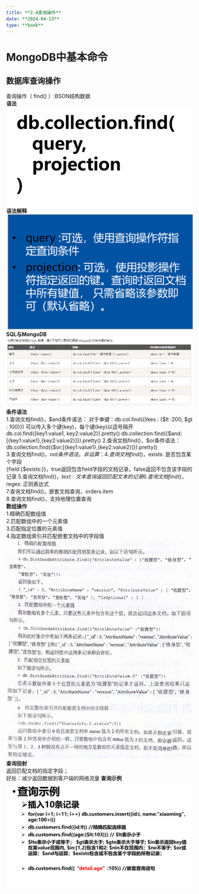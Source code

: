 ```yaml
---
title: **2.4查询操作**
date: **2024-04-13**
type: **book**
---
```

# MongoDB中基本命令
## 数据库查询操作  
查询操作（ find() ）:BSON结构数据   
**语法**
<img src="./images/2.4-1.png" alt="2.4-1" />
**语法解释**
<img src="./images/2.4-2.png" alt="2.4-2" />
**SQL与MongoDB**
<img src="./images/2.4-3.png" alt="2.4-3" />
**条件语法**  
1.查询文档find()，$and条件语法：  
   对于单键：db.col.find({likes : {$lt :200, $gt : 100}})  
   可以传入多个键(key)，每个键(key)以逗号隔开  
   db.col.find({key1:value1, key2:value2}).pretty()    
   db.collection.find({$and:[{key1:value1},{key2:value2}]}).pretty()  
2.查询文档find()，$or条件语法：  
   db.collection.find({$or:[{key1:value1},{key2:value2}]}).pretty()  
3.查询文档find()，$not条件语法，非运算：  
4.查询文档find()，$exists: 是否包含某个字段  
   {field:{$exists:<boolean>}}，true返回包含field字段的文档记录，false返回不包含该字段的记录
5.查询文档find()，$text: 文本查询  
   返回匹配文本的记录  
6.查询文档find()，$regex: 正则表达式  
7.查询文档find()，嵌套文档查询，orders.item  
8.查询文档find()，支持地理位置查询  
**数组操作**   
1.精确匹配数组值  
2.匹配数组中的一个元素值  
3.匹配指定位置的元素值  
4.指定数组索引并匹配嵌套文档中的字段值  
<img src="./images/2.4-4.png" alt="2.4-4" />
<img src="./images/2.4-5.png" alt="2.4-5" />
**查询投射**   
返回匹配文档的指定字段；  
好处：减少返回数据到客户端的网络流量
**查询示例** 
<img src="./images/2.4-6.png" alt="2.4-6" />
